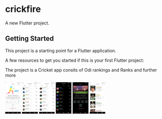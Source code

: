 # crickfire

A new Flutter project.

## Getting Started

This project is a starting point for a Flutter application.

A few resources to get you started if this is your first Flutter project:

The project is a Cricket app consits of Odi rankings and Ranks and further more

<img src="assets/images/1.png"  style="width:10%">
<img src="assets/images/2.png" style="width:10%">
<img src="assets/images/3.png"  style="width:10%">
<img src="assets/images/4.png"  style="width:10%">
<img src="assets/images/5.png" style="width:10%">
<img src="assets/images/6.png" style="width:10%">

